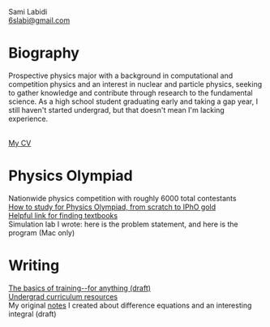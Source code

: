 Sami Labidi <br>
6slabi@gmail.com <br>

# Biography
Prospective physics major with a background in computational and competition physics and an interest in nuclear and particle physics, seeking to gather knowledge and contribute through research to the fundamental science. As a high school student graduating early and taking a gap year, I still haven't started undergrad, but that doesn't mean I'm lacking experience. <br><br>

[My CV](https://slabii.github.io/cv.pdf)<br>

# Physics Olympiad
Nationwide physics competition with roughly 6000 total contestants<br>
[How to study for Physics Olympiad, from scratch to IPhO gold](https://slabii.github.io/How%20to%20study%20for%20USAPhO%20and%20IPhO.html)<br>
[Helpful link for finding textbooks](https://libgen.rs)<br>
Simulation lab I wrote: here is the problem statement, and here is the program (Mac only)


# Writing
[The basics of training--for anything (draft)](https://slabii.github.io/training.pdf) <br>
[Undergrad curriculum resources](https://slabii.github.io/undergrad.html)<br>
My original [notes](https://slabii.github.io/difference_equations.pdf) I created about difference equations and an interesting integral (draft)

